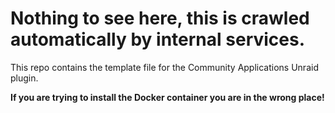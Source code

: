 # Nothing to see here, this is crawled automatically by internal services.
This repo contains the template file for the Community Applications Unraid plugin.

**If you are trying to install the Docker container you are in the wrong place!**

